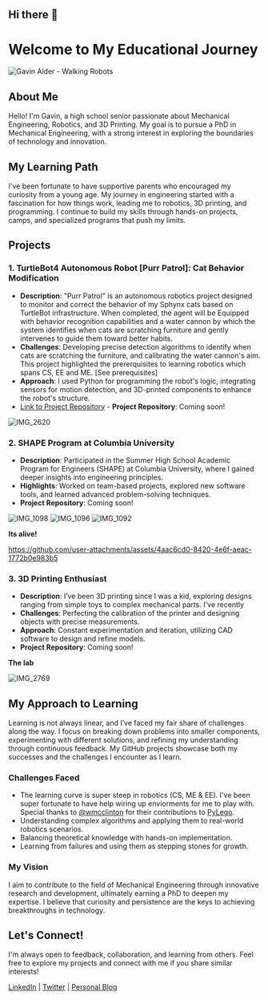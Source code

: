 ## Hi there 👋

# Welcome to My Educational Journey

![Gavin Alder - Walking Robots](https://github.com/user-attachments/assets/798ffbd8-c551-44f2-b571-250ca95361c5)

## About Me
Hello! I'm Gavin, a high school senior passionate about Mechanical Engineering, Robotics, and 3D Printing. My goal is to pursue a PhD in Mechanical Engineering, with a strong interest in exploring the boundaries of technology and innovation.  

## My Learning Path
I've been fortunate to have supportive parents who encouraged my curiosity from a young age. My journey in engineering started with a fascination for how things work, leading me to robotics, 3D printing, and programming. I continue to build my skills through hands-on projects, camps, and specialized programs that push my limits.

## Projects

### 1. **TurtleBot4 Autonomous Robot [Purr Patrol]: Cat Behavior Modification**
- **Description**: "Purr Patrol" is an autonomous robotics project designed to monitor and correct the behavior of my Sphynx cats based on TurtleBot infrastructure.  When completed, the agent will be Equipped with behavior recognition capabilities and a water cannon by which the system identifies when cats are scratching furniture and gently intervenes to guide them toward better habits.
- **Challenges**: Developing precise detection algorithms to identify when cats are scratching the furniture, and calibrating the water cannon's aim. This project highlighted the prererquisites to learning robotics which spans CS, EE and ME. [See prerequisites]
- **Approach**: I used Python for programming the robot's logic, integrating sensors for motion detection, and 3D-printed components to enhance the robot's structure.
- [Link to Project Repository](#) - **Project Repository**: Coming soon!

![IMG_2620](https://github.com/user-attachments/assets/d3cd25cf-0cea-455f-9c12-c2c575af8f0e)


### 2. **SHAPE Program at Columbia University**
- **Description**: Participated in the Summer High School Academic Program for Engineers (SHAPE) at Columbia University, where I gained deeper insights into engineering principles.
- **Highlights**: Worked on team-based projects, explored new software tools, and learned advanced problem-solving techniques.
- **Project Repository**: Coming soon!
  
![IMG_1098](https://github.com/user-attachments/assets/54c2556d-3c23-4e1c-af05-a5969df7cb51)
![IMG_1096](https://github.com/user-attachments/assets/cb27b773-9b23-4d6d-b525-a0393fbe4e3f)
![IMG_1092](https://github.com/user-attachments/assets/c7e769cd-1b36-4822-a045-99d240942304)

**Its alive!**

https://github.com/user-attachments/assets/4aac6cd0-8420-4e6f-aeac-1772b0e983b5

### 3. **3D Printing Enthusiast**
- **Description**: I’ve been 3D printing since I was a kid, exploring designs ranging from simple toys to complex mechanical parts. I've recently 
- **Challenges**: Perfecting the calibration of the printer and designing objects with precise measurements.
- **Approach**: Constant experimentation and iteration, utilizing CAD software to design and refine models.
- **Project Repository**: Coming soon!

**The lab**

![IMG_2769](https://github.com/user-attachments/assets/ecfa5030-9e0f-449a-8d1d-40c39ac733d3)


## My Approach to Learning
Learning is not always linear, and I’ve faced my fair share of challenges along the way. I focus on breaking down problems into smaller components, experimenting with different solutions, and refining my understanding through continuous feedback. My GitHub projects showcase both my successes and the challenges I encounter as I learn.

### Challenges Faced
- The learning curve is super steep in robotics (CS, ME & EE). I've been super fortunate to have help wiring up enviorments for me to play with. Special thanks to [@wmcclinton](https://github.com/wmcclinton) for their contributions to [PyLego](https://github.com/wmcclinton/pylego).
- Understanding complex algorithms and applying them to real-world robotics scenarios.
- Balancing theoretical knowledge with hands-on implementation.
- Learning from failures and using them as stepping stones for growth.

### My Vision
I aim to contribute to the field of Mechanical Engineering through innovative research and development, ultimately earning a PhD to deepen my expertise. I believe that curiosity and persistence are the keys to achieving breakthroughs in technology.

## Let's Connect!
I'm always open to feedback, collaboration, and learning from others. Feel free to explore my projects and connect with me if you share similar interests!

[LinkedIn](https://www.linkedin.com/in/gavin-alder-a709b432b/) | [Twitter](#) | [Personal Blog](#)

<!--
**phinance650/phinance650** is a ✨ _special_ ✨ repository because its `README.md` (this file) appears on your GitHub profile.

Here are some ideas to get you started:

- 🔭 I’m currently working on ...
- 🌱 I’m currently learning ...
- 👯 I’m looking to collaborate on ...
- 🤔 I’m looking for help with ...
- 💬 Ask me about ...
- 📫 How to reach me: ...
- 😄 Pronouns: ...
- ⚡ Fun fact: ...
-->
